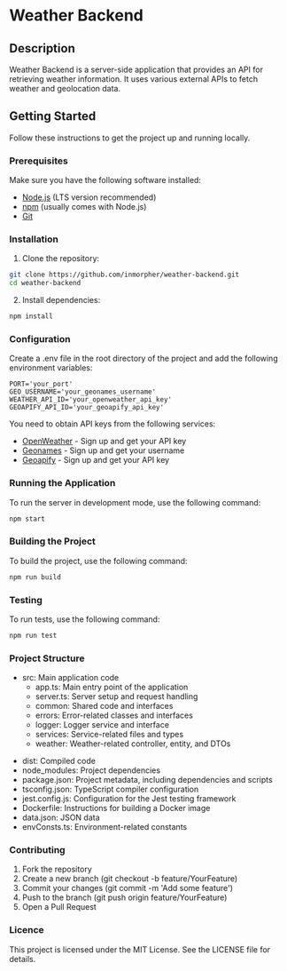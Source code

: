 # Weather Backend

## Description

Weather Backend is a server-side application that provides an API for retrieving weather information. It uses various external APIs to fetch weather and geolocation data.

## Getting Started

Follow these instructions to get the project up and running locally.

### Prerequisites

Make sure you have the following software installed:

- [Node.js](https://nodejs.org/) (LTS version recommended)
- [npm](https://www.npmjs.com/) (usually comes with Node.js)
- [Git](https://git-scm.com/)

### Installation

1. Clone the repository:

```sh
git clone https://github.com/inmorpher/weather-backend.git
cd weather-backend
```

2. Install dependencies:

```sh
npm install
```

### Configuration

Create a .env file in the root directory of the project and add the following environment variables:

```env
PORT='your_port'
GEO_USERNAME='your_geonames_username'
WEATHER_API_ID='your_openweather_api_key'
GEOAPIFY_API_ID='your_geoapify_api_key'
```

You need to obtain API keys from the following services:

- [OpenWeather](https://openweathermap.org/) - Sign up and get your API key
- [Geonames](https://www.geonames.org/) - Sign up and get your username
- [Geoapify](https://www.geoapify.com/geocoding-api/) - Sign up and get your API key

### Running the Application

To run the server in development mode, use the following command:

```sh
npm start
```

### Building the Project

To build the project, use the following command:

```sh
npm run build
```

### Testing

To run tests, use the following command:

```sh
npm run test
```

### Project Structure

- src: Main application code
  - app.ts: Main entry point of the application
  - server.ts: Server setup and request handling
  - common: Shared code and interfaces
  - errors: Error-related classes and interfaces
  - logger: Logger service and interface
  - services: Service-related files and types
  - weather: Weather-related controller, entity, and DTOs

* dist: Compiled code
* node_modules: Project dependencies
* package.json: Project metadata, including dependencies and scripts
* tsconfig.json: TypeScript compiler configuration
* jest.config.js: Configuration for the Jest testing framework
* Dockerfile: Instructions for building a Docker image
* data.json: JSON data
* envConsts.ts: Environment-related constants

### Contributing

1. Fork the repository
2. Create a new branch (git checkout -b feature/YourFeature)
3. Commit your changes (git commit -m 'Add some feature')
4. Push to the branch (git push origin feature/YourFeature)
5. Open a Pull Request

### Licence

This project is licensed under the MIT License. See the LICENSE file for details.
